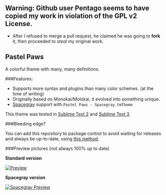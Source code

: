 ## Warning: Github user Pentago seems to have copied my work in violation of the GPL v2 License.
- After I refused to merge a pull request, he claimed he was going to **fork** it, then proceeded to *steal* my original work.

## Pastel Paws

A colorful theme with many, many definitions.

###Features:

* Supports more syntax and plugins than many color schemes. (at the time of writing)
* Originally based on Monokai/Molokai, it evolved into something unique.
* [Spacegray](https://github.com/kkga/spacegray) support with `Pastel Paws - Spacegray.tmTheme`

This theme was tested in [Sublime Text 2](http://www.sublimetext.com/2) and [Sublime Text 3](http://sublimetext.com/3).

###Bleeding edge?

You can add this repository to package control to avoid waiting for releases and always be up-to-date, using [this method](http://www.macdrifter.com/2012/08/install-sublime-packages-from-github.html).

###Preview pictures (not always 100% up to date)

**Standard version**

[![Preview][thumb]][full]

**Spacegray version**

[![Spacegray Preview][sgthumb]][sgfull]

[thumb]: https://raw.githubusercontent.com/Ociidii-Works/Pastel-Paws.tmTheme/master/preview/thumbnail.png
[full]: https://raw.githubusercontent.com/Ociidii-Works/Pastel-Paws.tmTheme/master/preview/full.png
[sgthumb]: https://raw.githubusercontent.com/Ociidii-Works/Pastel-Paws.tmTheme/master/preview/spacegray_thumbnail.png
[sgfull]: https://raw.githubusercontent.com/Ociidii-Works/Pastel-Paws.tmTheme/master/preview/spacegray_full.png